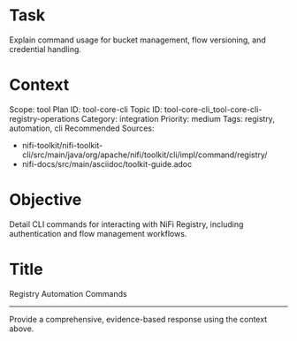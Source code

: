 # Task
Explain command usage for bucket management, flow versioning, and credential handling.

# Context
Scope: tool
Plan ID: tool-core-cli
Topic ID: tool-core-cli_tool-core-cli-registry-operations
Category: integration
Priority: medium
Tags: registry, automation, cli
Recommended Sources:
- nifi-toolkit/nifi-toolkit-cli/src/main/java/org/apache/nifi/toolkit/cli/impl/command/registry/
- nifi-docs/src/main/asciidoc/toolkit-guide.adoc

# Objective
Detail CLI commands for interacting with NiFi Registry, including authentication and flow management workflows.

# Title
Registry Automation Commands

---

Provide a comprehensive, evidence-based response using the context above.
